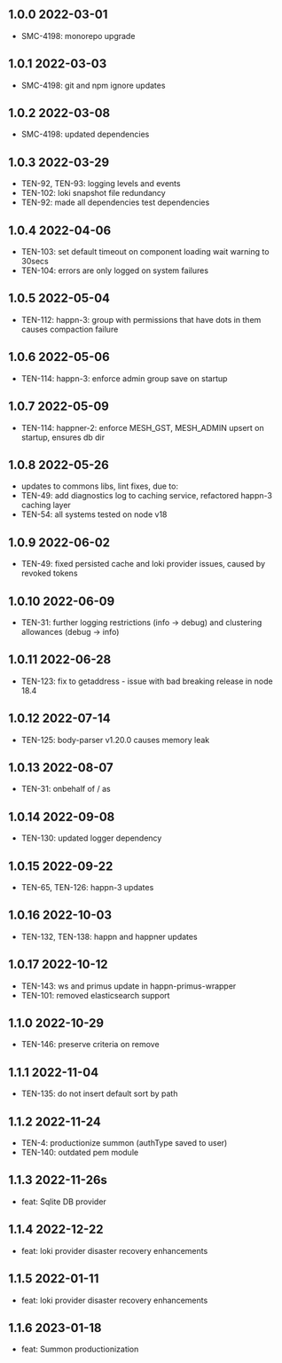 1.0.0 2022-03-01
-----------------
  - SMC-4198: monorepo upgrade

1.0.1 2022-03-03
-----------------
  - SMC-4198: git and npm ignore updates

1.0.2 2022-03-08
-----------------
  - SMC-4198: updated dependencies

1.0.3 2022-03-29
-----------------
  - TEN-92, TEN-93: logging levels and events
  - TEN-102: loki snapshot  file redundancy
  - TEN-92: made all dependencies test dependencies

1.0.4 2022-04-06
-----------------
  - TEN-103: set default timeout on component loading wait warning to 30secs
  - TEN-104: errors are only logged on system failures

1.0.5 2022-05-04
-----------------
  - TEN-112: happn-3: group with permissions that have dots in them causes compaction failure

1.0.6 2022-05-06
-----------------
  - TEN-114: happn-3: enforce admin group save on startup

1.0.7 2022-05-09
-----------------
  - TEN-114: happner-2: enforce MESH_GST, MESH_ADMIN upsert on startup, ensures db dir

1.0.8 2022-05-26
-----------------
  - updates to commons libs, lint fixes, due to:
  - TEN-49: add diagnostics log to caching service, refactored happn-3 caching layer
  - TEN-54: all systems tested on node v18

1.0.9 2022-06-02
-----------------
  - TEN-49: fixed persisted cache and loki provider issues, caused by revoked tokens

1.0.10 2022-06-09
-----------------
  - TEN-31: further logging restrictions (info -> debug) and clustering allowances (debug -> info)

1.0.11 2022-06-28
-----------------
  - TEN-123: fix to getaddress - issue with bad breaking release in node 18.4

1.0.12 2022-07-14
-----------------
  - TEN-125: body-parser v1.20.0 causes memory leak

1.0.13 2022-08-07
-----------------
  - TEN-31: onbehalf of / as

1.0.14 2022-09-08
-----------------
  - TEN-130: updated logger dependency

1.0.15 2022-09-22
-----------------
  - TEN-65, TEN-126: happn-3 updates

1.0.16 2022-10-03
-----------------
  - TEN-132, TEN-138: happn and happner updates

1.0.17 2022-10-12
-----------------
  - TEN-143: ws and primus update in happn-primus-wrapper
  - TEN-101: removed elasticsearch support

1.1.0 2022-10-29
-----------------
  - TEN-146: preserve criteria on remove

1.1.1 2022-11-04
-----------------
- TEN-135: do not insert default sort by path

1.1.2 2022-11-24
-----------------
  - TEN-4: productionize summon (authType saved to user)
  - TEN-140: outdated pem module

1.1.3 2022-11-26s
-----------------
  - feat: Sqlite DB provider

1.1.4  2022-12-22
-----------------
  - feat: loki provider disaster recovery enhancements

1.1.5  2022-01-11
-----------------
  - feat: loki provider disaster recovery enhancements

1.1.6 2023-01-18
-----------------
  - feat: Summon productionization
